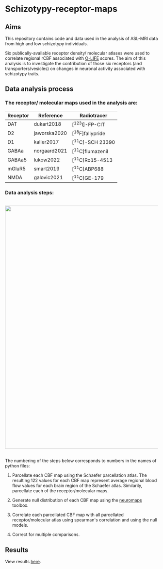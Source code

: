 # Schizotypy-receptor-maps
## Aims
This repository contains code and data used in the analysis of ASL-MRI data from high and low schizotypy individuals. 

Six publically-available receptor density/ molecular atlases were used to correlate regional rCBF associated with [O-LIFE](https://pubmed.ncbi.nlm.nih.gov/16417985/) scores. The aim of this analysis is to investigate the contribution of those six receptors (and transporters/vesicles) on changes in neuronal activity associated with schizotypy traits.

## Data analysis process
### The receptor/ molecular maps used in the analysis are:
| Receptor | Reference    | Radiotracer                |
|----------|--------------|----------------------------|
| DAT      | dukart2018   | [<sup>123</sup>I]-FP-CIT   |
| D2       | jaworska2020 | [<sup>18</sup>F]fallypride |
| D1       | kaller2017   | [<sup>11</sup>C]-SCH 23390 |
| GABAa    | norgaard2021 | [<sup>11</sup>C]flumazenil |
| GABAa5   | lukow2022    | [<sup>11</sup>C]Ro15-4513  |
| mGluR5   | smart2019    | [<sup>11</sup>C]ABP688     |
| NMDA     | galovic2021  | [<sup>11</sup>C]GE-179     |

### Data analysis steps:
<br>
<img src="https://github.com/juliam98/Schizotypy-receptor-maps/assets/93785710/fa04a29e-7095-4694-8366-dcca86e601c8"  width="800">
<br>

<br>The numbering of the steps below corresponds to numbers in the names of python files: <br>

1. Parcellate each CBF map using the Schaefer parcellation atlas. The resulting 122 values for each CBF map represent average regional blood flow values for each brain region of the Schaefer atlas. Similarily, parcellate each of the receptor/molecular maps.

2. Generate null distribution of each CBF map using the 
[neuromaps](https://netneurolab.github.io/neuromaps/)
toolbox. <br>
3. Correlate each parcellated CBF map with all parcellated receptor/molecular atlas using spearman's correlation and using the null models.
4. Correct for multiple comparisons.

## Results
View results [here](#results_section).
